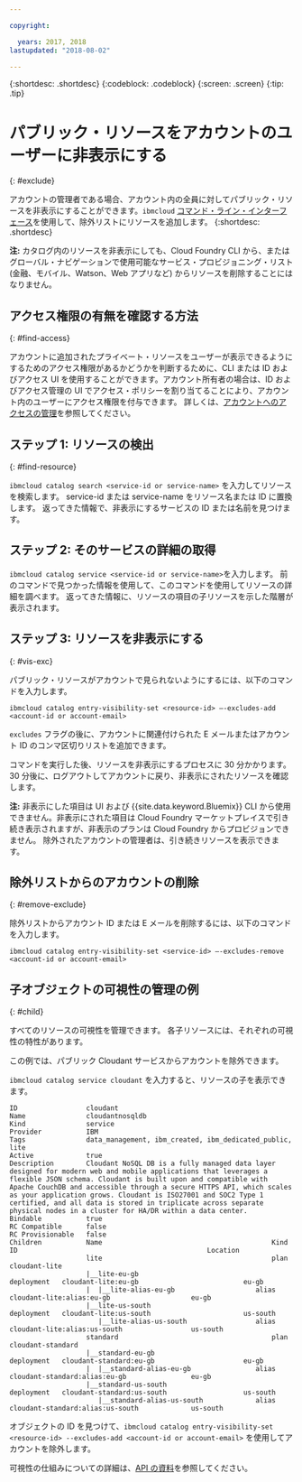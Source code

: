 ```yaml
---

copyright:

  years: 2017, 2018
lastupdated: "2018-08-02"

---
```


{:shortdesc: .shortdesc}
{:codeblock: .codeblock}
{:screen: .screen}
{:tip: .tip}

# パブリック・リソースをアカウントのユーザーに非表示にする
{: #exclude}

アカウントの管理者である場合、アカウント内の全員に対してパブリック・リソースを非表示にすることができます。`ibmcloud` [コマンド・ライン・インターフェース](/docs/cli/reference/ibmcloud/bx_cli.html#bluemix_catalog_entry_visibility_set)を使用して、除外リストにリソースを追加します。
{:shortdesc: .shortdesc}

**注:** カタログ内のリソースを非表示にしても、Cloud Foundry CLI から、またはグローバル・ナビゲーションで使用可能なサービス・プロビジョニング・リスト (金融、モバイル、Watson、Web アプリなど) からリソースを削除することにはなりません。

## アクセス権限の有無を確認する方法
{: #find-access}

アカウントに追加されたプライベート・リソースをユーザーが表示できるようにするためのアクセス権限があるかどうかを判断するために、CLI または ID およびアクセス UI を使用することができます。アカウント所有者の場合は、ID およびアクセス管理の UI でアクセス・ポリシーを割り当てることにより、アカウント内のユーザーにアクセス権限を付与できます。 詳しくは、[アカウントへのアクセスの管理](access.html)を参照してください。

## ステップ 1: リソースの検出
{: #find-resource}

`ibmcloud catalog search <service-id or service-name>` を入力してリソースを検索します。 service-id または service-name をリソース名または ID に置換します。 返ってきた情報で、非表示にするサービスの ID または名前を見つけます。

## ステップ 2: そのサービスの詳細の取得

`ibmcloud catalog service <service-id or service-name>`を入力します。 前のコマンドで見つかった情報を使用して、このコマンドを使用してリソースの詳細を調べます。 返ってきた情報に、リソースの項目の子リソースを示した階層が表示されます。

## ステップ 3: リソースを非表示にする
{: #vis-exc}

パブリック・リソースがアカウントで見られないようにするには、以下のコマンドを入力します。

`ibmcloud catalog entry-visibility-set <resource-id> —-excludes-add <account-id or account-email>`

`excludes` フラグの後に、アカウントに関連付けられた E メールまたはアカウント ID のコンマ区切りリストを追加できます。

コマンドを実行した後、リソースを非表示にするプロセスに 30 分かかります。 30 分後に、ログアウトしてアカウントに戻り、非表示にされたリソースを確認します。

**注:** 非表示にした項目は UI および {{site.data.keyword.Bluemix}} CLI から使用できません。非表示にされた項目は Cloud Foundry マーケットプレイスで引き続き表示されますが、非表示のプランは Cloud Foundry からプロビジョンできません。 除外されたアカウントの管理者は、引き続きリソースを表示できます。

## 除外リストからのアカウントの削除
{: #remove-exclude}

除外リストからアカウント ID または E メールを削除するには、以下のコマンドを入力します。

`ibmcloud catalog entry-visibility-set <service-id> —-excludes-remove <account-id or account-email>`

## 子オブジェクトの可視性の管理の例
{: #child}

すべてのリソースの可視性を管理できます。 各子リソースには、それぞれの可視性の特性があります。

この例では、パブリック Cloudant サービスからアカウントを除外できます。

`ibmcloud catalog service cloudant` を入力すると、リソースの子を表示できます。

```
ID                 cloudant
Name               cloudantnosqldb
Kind               service
Provider           IBM
Tags               data_management, ibm_created, ibm_dedicated_public, lite
Active             true
Description        Cloudant NoSQL DB is a fully managed data layer designed for modern web and mobile applications that leverages a flexible JSON schema. Cloudant is built upon and compatible with Apache CouchDB and accessible through a secure HTTPS API, which scales as your application grows. Cloudant is ISO27001 and SOC2 Type 1 certified, and all data is stored in triplicate across separate physical nodes in a cluster for HA/DR within a data center.
Bindable           true
RC Compatible      false
RC Provisionable   false
Children           Name                                          Kind         ID                                               Location
                   lite                                          plan         cloudant-lite
                   |__lite-eu-gb                             deployment   cloudant-lite:eu-gb                          eu-gb
                   |  |__lite-alias-eu-gb                    alias        cloudant-lite:alias:eu-gb                    eu-gb
                   |__lite-us-south                          deployment   cloudant-lite:us-south                       us-south
                      |__lite-alias-us-south                 alias        cloudant-lite:alias:us-south                 us-south
                   standard                                      plan         cloudant-standard
                   |__standard-eu-gb                         deployment   cloudant-standard:eu-gb                      eu-gb
                   |  |__standard-alias-eu-gb                alias        cloudant-standard:alias:eu-gb                eu-gb
                   |__standard-us-south                      deployment   cloudant-standard:us-south                   us-south
                      |__standard-alias-us-south             alias        cloudant-standard:alias:us-south             us-south
```

オブジェクトの ID を見つけて、`ibmcloud catalog entry-visibility-set <resource-id> --excludes-add <account-id or account-email>` を使用してアカウントを除外します。

可視性の仕組みについての詳細は、[API の資料](https://console.bluemix.net/apidocs/globalcatalog)を参照してください。

